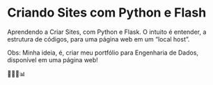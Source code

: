 # Criando Sites com Python e Flash 


<p>Aprendendo a Criar Sites, com Python e Flask.
O intuito é entender, a estrutura de códigos, para uma página web em um “local host”.

Obs: Minha ideia, é, criar meu portfólio para Engenharia de Dados, disponível em uma página web!</p>👩🏻‍💻📊
